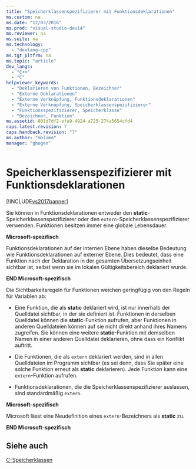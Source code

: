 ```yaml
---
title: "Speicherklassenspezifizierer mit Funktionsdeklarationen"
ms.custom: na
ms.date: "12/03/2016"
ms.prod: "visual-studio-dev14"
ms.reviewer: na
ms.suite: na
ms.technology: 
  - "devlang-cpp"
ms.tgt_pltfrm: na
ms.topic: "article"
dev_langs: 
  - "C++"
  - "C"
helpviewer_keywords: 
  - "Deklarieren von Funktionen, Bezeichner"
  - "Externe Deklarationen"
  - "Externe Verknüpfung, Funktionsdeklarationen"
  - "Externe Verknüpfung, Speicherklassenspezifizierer"
  - "Funktionsspezifizierer, Speicherklasse"
  - "Bezeichner, Funktion"
ms.assetid: 801d7df2-efa9-4924-a725-274a5654cfd4
caps.latest.revision: 7
caps.handback.revision: "7"
ms.author: "mblome"
manager: "ghogen"
---
```

# Speicherklassenspezifizierer mit Funktionsdeklarationen
[!INCLUDE[vs2017banner](../assembler/inline/includes/vs2017banner.md)]

Sie können in Funktionsdeklarationen entweder den **static**\-Speicherklassenspezifizierer oder den `extern`\-Speicherklassenspezifizierer verwenden.  Funktionen besitzen immer eine globale Lebensdauer.  
  
 **Microsoft\-spezifisch**  
  
 Funktionsdeklarationen auf der internen Ebene haben dieselbe Bedeutung wie Funktionsdeklarationen auf externer Ebene.  Dies bedeutet, dass eine Funktion nach der Deklaration in der gesamten Übersetzungseinheit sichtbar ist, selbst wenn sie im lokalen Gültigkeitsbereich deklariert wurde.  
  
 **END Microsoft\-spezifisch**  
  
 Die Sichtbarkeitsregeln für Funktionen weichen geringfügig von den Regeln für Variablen ab:  
  
-   Eine Funktion, die als **static** deklariert wird, ist nur innerhalb der Quelldatei sichtbar, in der sie definiert ist.  Funktionen in derselben Quelldatei können die **static**\-Funktion aufrufen, aber Funktionen in anderen Quelldateien können auf sie nicht direkt anhand ihres Namens zugreifen.  Sie können eine weitere **static**\-Funktion mit demselben Namen in einer anderen Quelldatei deklarieren, ohne dass ein Konflikt auftritt.  
  
-   Die Funktionen, die als `extern` deklariert werden, sind in allen Quelldateien im Programm sichtbar \(es sei denn, dass Sie später eine solche Funktion erneut als **static** deklarieren\).  Jede Funktion kann eine `extern`\-Funktion aufrufen.  
  
-   Funktionsdeklarationen, die die Speicherklassenspezifizierer auslassen, sind standardmäßig `extern`.  
  
 **Microsoft\-spezifisch**  
  
 Microsoft lässt eine Neudefinition eines `extern`\-Bezeichners als **static** zu.  
  
 **END Microsoft\-spezifisch**  
  
## Siehe auch  
 [C\-Speicherklassen](../c-language/c-storage-classes.md)